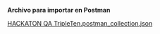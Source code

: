 **Archivo para importar en Postman**

[HACKATON QA TripleTen.postman_collection.json](https://github.com/user-attachments/files/16914419/HACKATON.QA.TripleTen.postman_collection.json)
